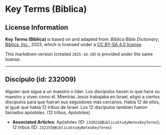 # Key Terms (Biblica)

## License Information

**Key Terms (Biblica)** is based on and adapted from: _Biblica Bible Dictionary_, [Biblica, Inc.](https://www.biblica.com/), 2023, which is licensed under a [CC BY-SA 4.0 license](https://creativecommons.org/licenses/by-sa/4.0/legalcode.en).

This markdown version (created `2025-10-20`) is provided under the same license.



--------------------------------

## Discípulo (id: 232009)

Alguien que sigue a un maestro o líder. Los discípulos hacen lo que hace su maestro y viven como él. Mientras Jesús trabajaba en Israel, eligió a ciertos discípulos para que fueran sus seguidores más cercanos. Había 12 de ellos, al igual que había 12 tribus de Israel. Los 12 discípulos también fueron llamados apóstoles. (12 tribus, Apóstoles)

* **Associated Articles:** Apóstoles (ID: `232022@BiblicaStudyNotesKeyTerms`); 12 tribus (ID: `232255@BiblicaStudyNotesKeyTerms`)

